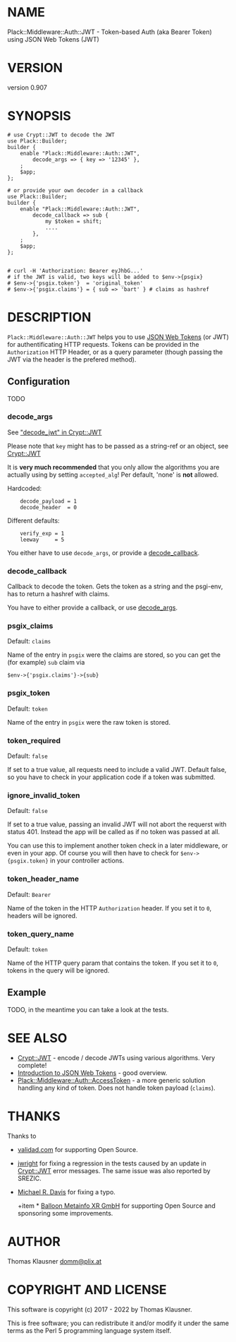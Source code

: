 # NAME

Plack::Middleware::Auth::JWT - Token-based Auth (aka Bearer Token) using JSON Web Tokens (JWT)

# VERSION

version 0.907

# SYNOPSIS

    # use Crypt::JWT to decode the JWT
    use Plack::Builder;
    builder {
        enable "Plack::Middleware::Auth::JWT",
            decode_args => { key => '12345' },
        ;
        $app;
    };

    # or provide your own decoder in a callback
    use Plack::Builder;
    builder {
        enable "Plack::Middleware::Auth::JWT",
            decode_callback => sub {
                my $token = shift;
                ....
            },
        ;
        $app;
    };


    # curl -H 'Authorization: Bearer eyJhbG...'
    # if the JWT is valid, two keys will be added to $env->{psgix}
    # $env->{'psgix.token'}  = 'original_token'
    # $env->{'psgix.claims'} = { sub => 'bart' } # claims as hashref

# DESCRIPTION

`Plack::Middleware::Auth::JWT` helps you to use [JSON Web
Tokens](https://en.wikipedia.org/wiki/JSON_Web_Token) (or JWT) for
authentificating HTTP requests. Tokens can be provided in the
`Authorization` HTTP Header, or as a query parameter (though passing
the JWT via the header is the prefered method).

## Configuration

TODO

### decode\_args

See ["decode\_jwt" in Crypt::JWT](https://metacpan.org/pod/Crypt%3A%3AJWT#decode_jwt)

Please note that `key` might has to be passed as a string-ref or an object, see [Crypt::JWT](https://metacpan.org/pod/Crypt%3A%3AJWT)

It is **very much recommended** that you only allow the algorithms you are actually using by setting `accepted_alg`! Per default, 'none' is **not** allowed.

Hardcoded:

        decode_payload = 1
        decode_header  = 0

Different defaults:

        verify_exp = 1
        leeway     = 5

You either have to use `decode_args`, or provide a [decode\_callback](https://metacpan.org/pod/decode_callback).

### decode\_callback

Callback to decode the token. Gets the token as a string and the psgi-env, has to return a hashref with claims.

You have to either provide a callback, or use [decode\_args](https://metacpan.org/pod/decode_args).

### psgix\_claims

Default: `claims`

Name of the entry in `psgix` were the claims are stored, so you can get the (for example) `sub` claim via

    $env->{'psgix.claims'}->{sub}

### psgix\_token

Default: `token`

Name of the entry in `psgix` were the raw token is stored.

### token\_required

Default: `false`

If set to a true value, all requests need to include a valid JWT. Default false, so you have to check in your application code if a token was submitted.

### ignore\_invalid\_token

Default: `false`

If set to a true value, passing an invalid JWT will not abort the
requerst with status 401. Instead the app will be called as if no
token was passed at all.

You can use this to implement another token check in a later
middleware, or even in your app. Of course you will then have to check
for `$env->{psgix.token}` in your controller actions.

### token\_header\_name

Default: `Bearer`

Name of the token in the HTTP `Authorization` header. If you set it to `0`, headers will be ignored.

### token\_query\_name

Default: `token`

Name of the HTTP query param that contains the token. If you set it to `0`, tokens in the query will be ignored.

## Example

TODO, in the meantime you can take a look at the tests.

# SEE ALSO

- [Crypt::JWT](https://metacpan.org/pod/Crypt::JWT) - encode / decode JWTs using various algorithms. Very complete!
- [Introduction to JSON Web Tokens](https://jwt.io/introduction) - good overview.
- [Plack::Middleware::Auth::AccessToken](https://metacpan.org/pod/Plack::Middleware::Auth::AccessToken) - a more generic solution handling any kind of token. Does not handle token payload (`claims`).

# THANKS

Thanks to

- [validad.com](https://www.validad.com/) for supporting Open Source.
- [jwright](https://github.com/jwrightecs) for fixing a
regression in the tests caused by an update in [Crypt::JWT](https://metacpan.org/pod/Crypt%3A%3AJWT) error
messages. The same issue was also reported by SREZIC.
- [Michael R. Davis](https://github.com/mrdvt92) for fixing a typo.

    \+item \* [Balloon Metainfo XR GmbH](https://balloon-events.com/) for supporting Open Source and sponsoring some improvements.

# AUTHOR

Thomas Klausner <domm@plix.at>

# COPYRIGHT AND LICENSE

This software is copyright (c) 2017 - 2022 by Thomas Klausner.

This is free software; you can redistribute it and/or modify it under
the same terms as the Perl 5 programming language system itself.
